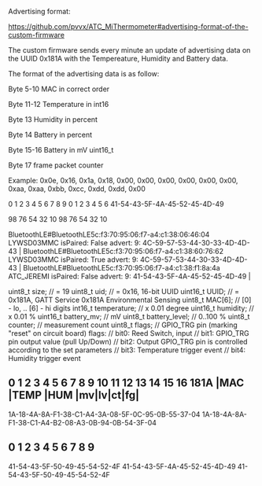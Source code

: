 Advertising format:

https://github.com/pvvx/ATC_MiThermometer#advertising-format-of-the-custom-firmware

The custom firmware sends every minute an update of advertising data on the UUID 0x181A with the Tempereature, Humidity and Battery data.

The format of the advertising data is as follow:

Byte 5-10 MAC in correct order

Byte 11-12 Temperature in int16

Byte 13 Humidity in percent

Byte 14 Battery in percent

Byte 15-16 Battery in mV uint16_t

Byte 17 frame packet counter

Example: 0x0e, 0x16, 0x1a, 0x18, 0x00, 0x00, 0x00, 0x00, 0x00, 0x00, 0xaa, 0xaa, 0xbb, 0xcc, 0xdd, 0xdd, 0x00


0  1  2  3  4  5  6  7  8  9  0  1  2  3  4  5  6
41-54-43-5F-4A-45-52-45-4D-49

98 76 54 32 10 98 76 54 32 10


BluetoothLE#BluetoothLE5c:f3:70:95:06:f7-a4:c1:38:06:46:04 LYWSD03MMC isPaired: False advert: 9: 4C-59-57-53-44-30-33-4D-4D-43 | 
BluetoothLE#BluetoothLE5c:f3:70:95:06:f7-a4:c1:38:60:76:62 LYWSD03MMC isPaired: True advert: 9: 4C-59-57-53-44-30-33-4D-4D-43 | 
BluetoothLE#BluetoothLE5c:f3:70:95:06:f7-a4:c1:38:f1:8a:4a ATC_JEREMI isPaired: False advert: 9: 41-54-43-5F-4A-45-52-45-4D-49 | 

uint8_t     size;   // = 19
uint8_t     uid;    // = 0x16, 16-bit UUID
uint16_t    UUID;   // = 0x181A, GATT Service 0x181A Environmental Sensing
uint8_t     MAC[6]; // [0] - lo, .. [6] - hi digits
int16_t     temperature;    // x 0.01 degree
uint16_t    humidity;       // x 0.01 %
uint16_t    battery_mv;     // mV
uint8_t     battery_level;  // 0..100 %
uint8_t     counter;        // measurement count
uint8_t     flags;  // GPIO_TRG pin (marking "reset" on circuit board) flags: 
                    // bit0: Reed Switch, input
                    // bit1: GPIO_TRG pin output value (pull Up/Down)
                    // bit2: Output GPIO_TRG pin is controlled according to the set parameters
                    // bit3: Temperature trigger event
                    // bit4: Humidity trigger event


0  1  2  3  4  5  6  7  8  9  10 11 12 13 14 15 16
181A |MAC                 |TEMP |HUM  |mv|lv|ct|fg|
--------------------------------------------------
1A-18-4A-8A-F1-38-C1-A4-3A-08-5F-0C-95-0B-55-37-04
1A-18-4A-8A-F1-38-C1-A4-B2-08-A3-0B-94-0B-54-3F-04


0  1  2  3  4  5  6  7  8  9
-----------------------------
41-54-43-5F-50-49-45-54-52-4F
41-54-43-5F-4A-45-52-45-4D-49
41-54-43-5F-50-49-45-54-52-4F